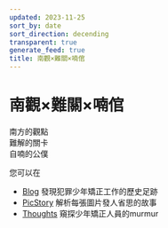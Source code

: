 ```yaml
---
updated: 2023-11-25
sort_by: date
sort_direction: decending
transparent: true
generate_feed: true
title: 南觀×難關×喃倌
---
```


# 南觀×難關×喃倌

南方的觀點<br>
難解的關卡<br>
自喃的公僕<br>

您可以在 
- [Blog](/blog) 發現犯罪少年矯正工作的歷史足跡
- [PicStory](/pic_story) 解析每張圖片發人省思的故事
- [Thoughts](/thoughts/2023) 窺探少年矯正人員的murmur


